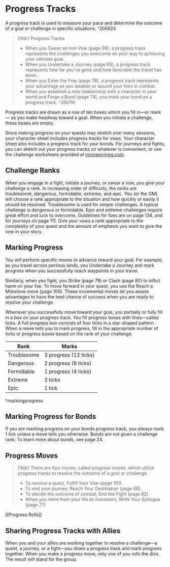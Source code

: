 # Progress Tracks

A progress track is used to measure your pace and determine the outcome of a goal or challenge in specific situations. ^2b5624

>[!tldr] Progress Tracks
>- When you Swear an Iron Vow (page 98), a progress track represents the challenges you overcome on your way to achieving your ultimate goal.
>- When you Undertake a Journey (page 65), a progress track represents how far you’ve gone and how favorable the travel has been.
>- When you Enter the Fray (page 78), a progress track represents your advantage as you weaken or wound your foes in combat.
>- When you establish a new relationship with a character in your world and Forge a Bond (page 74), you mark your bond on a progress track.
^26b116

Progress tracks are drawn as a row of ten boxes which you fill in—or mark— as you make headway toward a goal. When you initiate a challenge, these boxes are empty.

Since making progress on your quests may stretch over many sessions, your character sheet includes progress tracks for vows. Your character sheet also includes a progress track for your bonds. For journeys and fights, you can sketch out your progress tracks on whatever is convenient, or use the challenge worksheets provided at [ironswornrpg.com](http://www.ironswornrpg.com).

## Challenge Ranks
When you engage in a fight, initiate a journey, or swear a vow, you give your challenge a rank. In increasing order of difficulty, the ranks are troublesome, dangerous, formidable, extreme, and epic. You (or the GM) will choose a rank appropriate to the situation and how quickly or easily it should be resolved. Troublesome is used for simple challenges. A typical challenge is dangerous or formidable. Epic and extreme challenges require great effort and luck to overcome. Guidelines for foes are on page 134, and for journeys on page 111. Give your vows a rank appropriate to the complexity of your quest and the amount of emphasis you want to give the vow in your story.

## Marking Progress
You will perform specific moves to advance toward your goal. For example, as you travel across perilous lands, you Undertake a Journey and mark progress when you successfully reach waypoints in your travel.

Similarly, when you fight, you Strike (page 79) or Clash (page 80) to inflict harm on your foe. To move forward in your quest, you use the Reach a Milestone move (page 100). These incremental moves let you amass advantages to have the best chance of success when you are ready to resolve your challenge.

Whenever you successfully move toward your goal, you partially or fully fill in a box on your progress track. You fill progress boxes with lines—called ticks. A full progress box consists of four ticks in a star-shaped pattern. When a move tells you to mark progress, fill in the appropriate number of ticks or progress boxes based on the rank of your challenge.

| Rank        | Marks                 |
| ----------- | --------------------- |
| Troublesome | 3 progress (12 ticks) |
| Dangerous   | 2 progress (8 ticks)  |
| Formidable  | 1 progress (4 ticks)  |
| Extreme     | 2 ticks               |
| Epic        | 1 tick                |

^markingprogress

## Marking Progress for Bonds
If you are marking progress on your bonds progress track, you always mark 1 tick unless a move tells you otherwise. Bonds are not given a challenge rank. To learn more about bonds, see page 24.

## Progress Moves
>[!tldr] There are four moves, called progress moves, which utilize progress tracks to resolve the outcome of a goal or challenge.
>- To resolve a quest, Fulfill Your Vow (page 101).
>- To end your journey, Reach Your Destination (page 68).
>- To decide the outcome of combat, End the Fight (page 82).
>- When you retire from your life as Ironsworn, Write Your Epilogue (page 77)

[[Progress Rolls]]

## Sharing Progress Tracks with Allies
When you and your allies are working together to resolve a challenge—a quest, a journey, or a fight—you share a progress track and mark progress together. When you make a progress move, only one of you rolls the dice. The result will stand for the group.